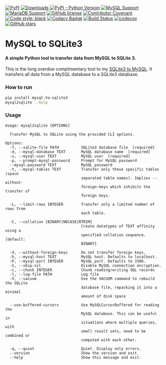 [![PyPI](https://img.shields.io/pypi/v/mysql-to-sqlite3)](https://pypi.org/project/mysql-to-sqlite3/)
[![Downloads](https://pepy.tech/badge/mysql-to-sqlite3)](https://pepy.tech/project/mysql-to-sqlite3)
[![PyPI - Python Version](https://img.shields.io/pypi/pyversions/mysql-to-sqlite3)](https://pypi.org/project/mysql-to-sqlite3/)
[![MySQL Support](https://img.shields.io/static/v1?label=MySQL&message=5.5+|+5.6+|+5.7+|+8.0&color=2b5d80)](https://img.shields.io/static/v1?label=MySQL&message=5.6+|+5.7+|+8.0&color=2b5d80)
[![MariaDB Support](https://img.shields.io/static/v1?label=MariaDB&message=5.5+|+10.0+|+10.1+|+10.2+|+10.3+|+10.4+|+10.5&color=C0765A)](https://img.shields.io/static/v1?label=MariaDB&message=10.0+|+10.1+|+10.2+|+10.3+|+10.4+|+10.5&color=C0765A)
[![GitHub license](https://img.shields.io/github/license/techouse/mysql-to-sqlite3)](https://github.com/techouse/mysql-to-sqlite3/blob/master/LICENSE)
[![Contributor Covenant](https://img.shields.io/badge/Contributor%20Covenant-2.0-4baaaa.svg)](CODE-OF-CONDUCT.md)
[![Code style: black](https://img.shields.io/badge/code%20style-black-000000.svg)](https://github.com/ambv/black)
[![Codacy Badge](https://api.codacy.com/project/badge/Grade/64aae8e9599746d58d277852b35cc2bd)](https://www.codacy.com/manual/techouse/mysql-to-sqlite3?utm_source=github.com&amp;utm_medium=referral&amp;utm_content=techouse/mysql-to-sqlite3&amp;utm_campaign=Badge_Grade)
[![Build Status](https://github.com/techouse/mysql-to-sqlite3/workflows/Test/badge.svg)](https://github.com/techouse/mysql-to-sqlite3/actions?query=workflow%3ATest)
[![codecov](https://codecov.io/gh/techouse/mysql-to-sqlite3/branch/master/graph/badge.svg)](https://codecov.io/gh/techouse/mysql-to-sqlite3)
[![GitHub stars](https://img.shields.io/github/stars/techouse/mysql-to-sqlite3.svg?style=social&label=Star&maxAge=2592000)](https://github.com/techouse/mysql-to-sqlite3/stargazers)


# MySQL to SQLite3

#### A simple Python tool to transfer data from MySQL to SQLite 3.

This is the long overdue complimentary tool to my [SQLite3 to MySQL](https://github.com/techouse/sqlite3-to-mysql). It 
transfers all data from a MySQL database to a SQLite3 database.

### How to run

```bash
pip install mysql-to-sqlite3
mysql2sqlite --help
```

### Usage
```
Usage: mysql2sqlite [OPTIONS]

  Transfer MySQL to SQLite using the provided CLI options.

Options:
  -f, --sqlite-file PATH          SQLite3 database file  [required]
  -d, --mysql-database TEXT       MySQL database name  [required]
  -u, --mysql-user TEXT           MySQL user  [required]
  -p, --prompt-mysql-password     Prompt for MySQL password
  --mysql-password TEXT           MySQL password
  -t, --mysql-tables TEXT         Transfer only these specific tables (space
                                  separated table names). Implies --without-
                                  foreign-keys which inhibits the transfer of
                                  foreign keys.

  -L, --limit-rows INTEGER        Transfer only a limited number of rows from
                                  each table.

  -C, --collation [BINARY|NOCASE|RTRIM]
                                  Create datatypes of TEXT affinity using a
                                  specified collation sequence.  [default:
                                  BINARY]

  -X, --without-foreign-keys      Do not transfer foreign keys.
  -h, --mysql-host TEXT           MySQL host. Defaults to localhost.
  -P, --mysql-port INTEGER        MySQL port. Defaults to 3306.
  -S, --skip-ssl                  Disable MySQL connection encryption.
  -c, --chunk INTEGER             Chunk reading/writing SQL records
  -l, --log-file PATH             Log file
  -V, --vacuum                    Use the VACUUM command to rebuild the SQLite
                                  database file, repacking it into a minimal
                                  amount of disk space

  --use-buffered-cursors          Use MySQLCursorBuffered for reading the
                                  MySQL database. This can be useful in
                                  situations where multiple queries, with
                                  small result sets, need to be combined or
                                  computed with each other.

  -q, --quiet                     Quiet. Display only errors.
  --version                       Show the version and exit.
  --help                          Show this message and exit.
```
